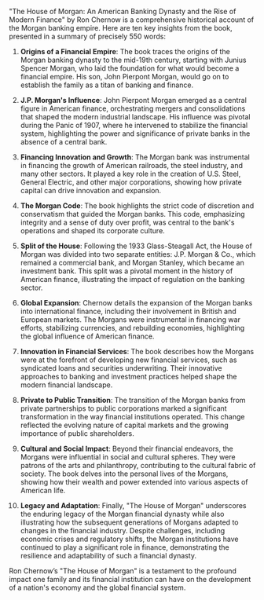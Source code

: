 "The House of Morgan: An American Banking Dynasty and the Rise of Modern Finance" by Ron Chernow is a comprehensive historical account of the Morgan banking empire. Here are ten key insights from the book, presented in a summary of precisely 550 words:

1. **Origins of a Financial Empire**: The book traces the origins of the Morgan banking dynasty to the mid-19th century, starting with Junius Spencer Morgan, who laid the foundation for what would become a financial empire. His son, John Pierpont Morgan, would go on to establish the family as a titan of banking and finance.

2. **J.P. Morgan's Influence**: John Pierpont Morgan emerged as a central figure in American finance, orchestrating mergers and consolidations that shaped the modern industrial landscape. His influence was pivotal during the Panic of 1907, where he intervened to stabilize the financial system, highlighting the power and significance of private banks in the absence of a central bank.

3. **Financing Innovation and Growth**: The Morgan bank was instrumental in financing the growth of American railroads, the steel industry, and many other sectors. It played a key role in the creation of U.S. Steel, General Electric, and other major corporations, showing how private capital can drive innovation and expansion.

4. **The Morgan Code**: The book highlights the strict code of discretion and conservatism that guided the Morgan banks. This code, emphasizing integrity and a sense of duty over profit, was central to the bank's operations and shaped its corporate culture.

5. **Split of the House**: Following the 1933 Glass-Steagall Act, the House of Morgan was divided into two separate entities: J.P. Morgan & Co., which remained a commercial bank, and Morgan Stanley, which became an investment bank. This split was a pivotal moment in the history of American finance, illustrating the impact of regulation on the banking sector.

6. **Global Expansion**: Chernow details the expansion of the Morgan banks into international finance, including their involvement in British and European markets. The Morgans were instrumental in financing war efforts, stabilizing currencies, and rebuilding economies, highlighting the global influence of American finance.

7. **Innovation in Financial Services**: The book describes how the Morgans were at the forefront of developing new financial services, such as syndicated loans and securities underwriting. Their innovative approaches to banking and investment practices helped shape the modern financial landscape.

8. **Private to Public Transition**: The transition of the Morgan banks from private partnerships to public corporations marked a significant transformation in the way financial institutions operated. This change reflected the evolving nature of capital markets and the growing importance of public shareholders.

9. **Cultural and Social Impact**: Beyond their financial endeavors, the Morgans were influential in social and cultural spheres. They were patrons of the arts and philanthropy, contributing to the cultural fabric of society. The book delves into the personal lives of the Morgans, showing how their wealth and power extended into various aspects of American life.

10. **Legacy and Adaptation**: Finally, "The House of Morgan" underscores the enduring legacy of the Morgan financial dynasty while also illustrating how the subsequent generations of Morgans adapted to changes in the financial industry. Despite challenges, including economic crises and regulatory shifts, the Morgan institutions have continued to play a significant role in finance, demonstrating the resilience and adaptability of such a financial dynasty.

Ron Chernow’s "The House of Morgan" is a testament to the profound impact one family and its financial institution can have on the development of a nation's economy and the global financial system.